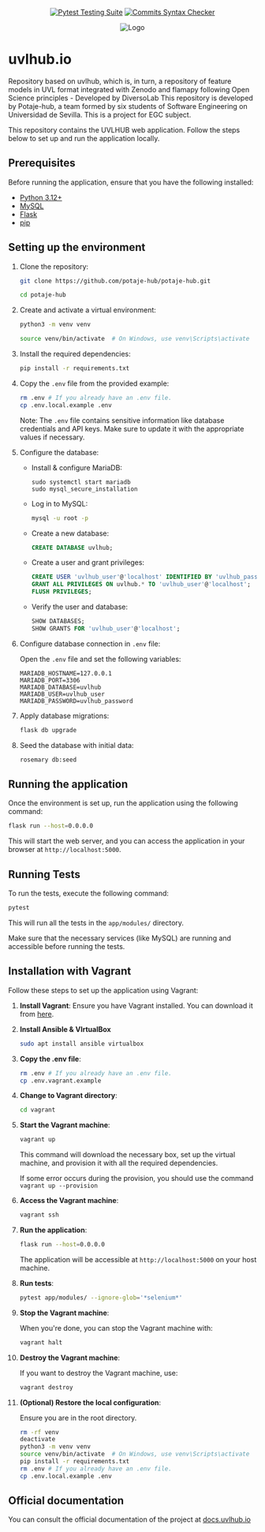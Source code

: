<div align="center">

  <a href="">[![Pytest Testing Suite](https://github.com/diverso-lab/uvlhub/actions/workflows/tests.yml/badge.svg?branch=main)](https://github.com/diverso-lab/uvlhub/actions/workflows/tests.yml)</a>
  <a href="">[![Commits Syntax Checker](https://github.com/diverso-lab/uvlhub/actions/workflows/commits.yml/badge.svg?branch=main)](https://github.com/diverso-lab/uvlhub/actions/workflows/commits.yml)</a>
  
</div>

<div style="text-align: center;">
  <img src="https://www.veggiegib.com/wp-content/uploads/2016/12/IMG_20161129_192533-768x768.jpg" alt="Logo">
</div>

# uvlhub.io

Repository based on uvlhub, which is, in turn, a repository of feature models in UVL format integrated with Zenodo and flamapy following Open Science principles - Developed by DiversoLab
This repository is developed by Potaje-hub, a team formed by six students of Software Engineering on Universidad de Sevilla. 
This is a project for EGC subject.

This repository contains the UVLHUB web application. Follow the steps below to set up and run the application locally.

## Prerequisites

Before running the application, ensure that you have the following installed:

- [Python 3.12+](https://www.python.org/downloads/)
- [MySQL](https://dev.mysql.com/downloads/)
- [Flask](https://flask.palletsprojects.com/)
- [pip](https://pip.pypa.io/en/stable/)

## Setting up the environment

1. Clone the repository:

   ```bash
   git clone https://github.com/potaje-hub/potaje-hub.git
   
   cd potaje-hub
   ```

2. Create and activate a virtual environment:

   ```bash
   python3 -m venv venv

   source venv/bin/activate  # On Windows, use venv\Scripts\activate
   ```

3. Install the required dependencies:

   ```bash
   pip install -r requirements.txt
   ```

4. Copy the `.env` file from the provided example:

   ```bash
   rm .env # If you already have an .env file.
   cp .env.local.example .env
   ```

   Note: The `.env` file contains sensitive information like database credentials and API keys. Make sure to update it with the appropriate values if necessary.

5. Configure the database:

   - Install & configure MariaDB:
      ```sudo apt install mariadb-server -y
      sudo systemctl start mariadb
      sudo mysql_secure_installation
      ```

   - Log in to MySQL:
     ```bash
     mysql -u root -p
     ```

   - Create a new database:
     ```sql
     CREATE DATABASE uvlhub;
     ```

   - Create a user and grant privileges:
     ```sql
     CREATE USER 'uvlhub_user'@'localhost' IDENTIFIED BY 'uvlhub_password';
     GRANT ALL PRIVILEGES ON uvlhub.* TO 'uvlhub_user'@'localhost';
     FLUSH PRIVILEGES;
     ```

   - Verify the user and database:
     ```sql
     SHOW DATABASES;
     SHOW GRANTS FOR 'uvlhub_user'@'localhost';
     ```

6. Configure database connection in `.env` file:

   Open the `.env` file and set the following variables:
   ```env
   MARIADB_HOSTNAME=127.0.0.1
   MARIADB_PORT=3306
   MARIADB_DATABASE=uvlhub
   MARIADB_USER=uvlhub_user
   MARIADB_PASSWORD=uvlhub_password
   ```

7. Apply database migrations:

   ```bash
   flask db upgrade
   ```

8. Seed the database with initial data:

   ```bash
   rosemary db:seed
   ```

## Running the application

Once the environment is set up, run the application using the following command:

   ```bash
   flask run --host=0.0.0.0
   ```

This will start the web server, and you can access the application in your browser at `http://localhost:5000`.

## Running Tests

To run the tests, execute the following command:

   ```bash
   pytest
   ```

This will run all the tests in the `app/modules/` directory.

Make sure that the necessary services (like MySQL) are running and accessible before running the tests.

## Installation with Vagrant

Follow these steps to set up the application using Vagrant:

1. **Install Vagrant**:
   Ensure you have Vagrant installed. You can download it from [here](https://www.vagrantup.com/downloads).

2. **Install Ansible & VIrtualBox**
   ```bash
   sudo apt install ansible virtualbox
   ```
   
3. **Copy the .env file**:
   ```bash
   rm .env # If you already have an .env file.
   cp .env.vagrant.example
   ```
   
4. **Change to Vagrant directory**:
   ```bash
   cd vagrant
   ```

5. **Start the Vagrant machine**:
   ```bash
   vagrant up
   ```
   This command will download the necessary box, set up the virtual machine, and provision it with all the required dependencies.

   If some error occurs during the provision, you should use the command `vagrant up --provision`

6. **Access the Vagrant machine**:
   ```bash
   vagrant ssh
   ```

7. **Run the application**:
   ```bash
   flask run --host=0.0.0.0
   ```
   The application will be accessible at `http://localhost:5000` on your host machine.

9. **Run tests**:
   ```bash
   pytest app/modules/ --ignore-glob='*selenium*'
   ```

10. **Stop the Vagrant machine**:
    
    When you're done, you can stop the Vagrant machine with:
   
    ```bash
    vagrant halt
    ```
   
11. **Destroy the Vagrant machine**:

    If you want to destroy the Vagrant machine, use:
    ```bash
    vagrant destroy
    ```

12. **(Optional) Restore the local configuration**:

    Ensure you are in the root directory.
    ```bash
    rm -rf venv
    deactivate
    python3 -m venv venv
    source venv/bin/activate  # On Windows, use venv\Scripts\activate
    pip install -r requirements.txt
    rm .env # If you already have an .env file.
    cp .env.local.example .env
    ```

## Official documentation

You can consult the official documentation of the project at [docs.uvlhub.io](https://docs.uvlhub.io/)
